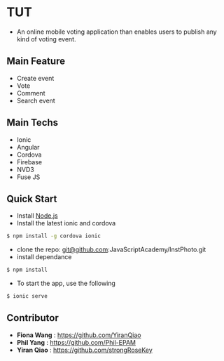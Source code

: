 
# TUT

* An online mobile voting application than enables users to publish any kind of voting event.

## Main Feature

* Create event
* Vote
* Comment
* Search event

## Main Techs

* Ionic
* Angular
* Cordova
* Firebase
* NVD3
* Fuse JS

## Quick Start

* Install [Node.js](https://nodejs.org/en/)
* Install the latest ionic and cordova

```bash
$ npm install -g cordova ionic
```

* clone the repo: git@github.com:JavaScriptAcademy/InstPhoto.git
* install dependance
```bash
$ npm install
```
* To start the app, use the following 
```bash
$ ionic serve
```
## Contributor
- **Fiona Wang** : https://github.com/YiranQiao
- **Phil Yang** : https://github.com/Phil-EPAM
- **Yiran Qiao** : https://github.com/strongRoseKey
